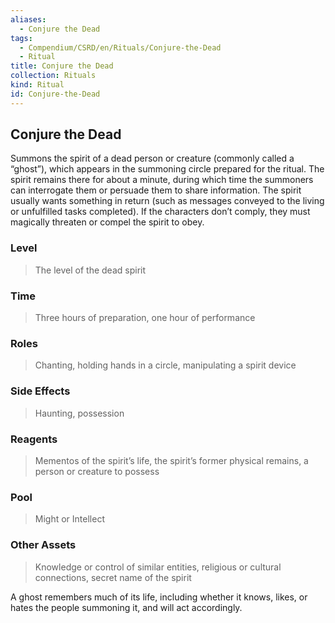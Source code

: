 ```yaml
---
aliases:
  - Conjure the Dead
tags:
  - Compendium/CSRD/en/Rituals/Conjure-the-Dead
  - Ritual
title: Conjure the Dead
collection: Rituals
kind: Ritual
id: Conjure-the-Dead
---
```

## Conjure the Dead  
Summons the spirit of a dead person or creature (commonly called a “ghost”), which appears in the summoning circle prepared for the ritual. The spirit remains there for about a minute, during which time the summoners can interrogate them or persuade them to share information. The spirit usually wants something in return (such as messages conveyed to the living or unfulfilled tasks completed). If the characters don’t comply, they must magically threaten or compel the spirit to obey.   
### Level   
>The level of the dead spirit   
### Time   
>Three hours of preparation, one hour of performance   
### Roles    
>Chanting, holding hands in a circle, manipulating a spirit device   
### Side Effects    
>Haunting, possession   
### Reagents   
>Mementos of the spirit’s life, the spirit’s former physical remains, a person or creature to possess   
### Pool   
>Might or Intellect   
### Other Assets   
>Knowledge or control of similar entities, religious or cultural connections, secret name of the spirit   
  
A ghost remembers much of its life, including whether it knows, likes, or hates the people summoning it, and will act accordingly.
